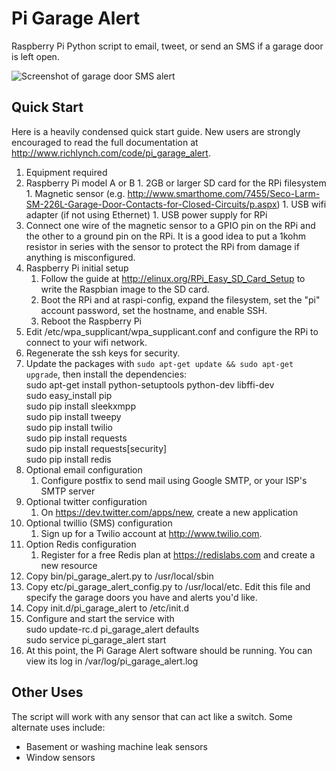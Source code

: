 Pi Garage Alert
===============

Raspberry Pi Python script to email, tweet, or send an SMS if a garage door is left open.

![Screenshot of garage door SMS alert](http://www.richlynch.com/wp-content/uploads/2013/07/garage_door_sms.png)

Quick Start
---------------

Here is a heavily condensed quick start guide. New users are strongly encouraged to read the full documentation at http://www.richlynch.com/code/pi_garage_alert.

1. Equipment required
  1. Raspberry Pi model A or B
	1. 2GB or larger SD card for the RPi filesystem 
	1. Magnetic sensor (e.g. http://www.smarthome.com/7455/Seco-Larm-SM-226L-Garage-Door-Contacts-for-Closed-Circuits/p.aspx)
	1. USB wifi adapter (if not using Ethernet)
	1. USB power supply for RPi
1. Connect one wire of the magnetic sensor to a GPIO pin on the RPi and the other to a ground pin on the RPi. It is a good idea to put a 1kohm resistor in series with the sensor to protect the RPi from damage if anything is misconfigured.
1. Raspberry Pi initial setup
	1. Follow the guide at http://elinux.org/RPi_Easy_SD_Card_Setup to write the Raspbian image to the SD card.
	1. Boot the RPi and at raspi-config, expand the filesystem, set the "pi" account password, set the hostname, and enable SSH.
	1. Reboot the Raspberry Pi
1. Edit /etc/wpa_supplicant/wpa_supplicant.conf and configure the RPi to connect to your wifi network.
1. Regenerate the ssh keys for security.
1. Update the packages with `sudo apt-get update && sudo apt-get upgrade`, then install the dependencies:<br>
sudo apt-get install python-setuptools python-dev libffi-dev<br>
sudo easy_install pip<br>
sudo pip install sleekxmpp<br>
sudo pip install tweepy<br>
sudo pip install twilio<br>
sudo pip install requests<br>
sudo pip install requests[security]<br>
sudo pip install redis<br>
1. Optional email configuration
	1. Configure postfix to send mail using Google SMTP, or your ISP's SMTP server
1. Optional twitter configuration
	1. On https://dev.twitter.com/apps/new, create a new application
1. Optional twillio (SMS) configuration
	1. Sign up for a Twilio account at http://www.twilio.com.
1. Option Redis configuration
	1. Register for a free Redis plan at https://redislabs.com and create a new resource
1. Copy bin/pi_garage_alert.py to /usr/local/sbin
1. Copy etc/pi_garage_alert_config.py to /usr/local/etc. Edit this file and specify the garage doors you have and alerts you'd like.
1. Copy init.d/pi_garage_alert to /etc/init.d
1. Configure and start the service with<br>
sudo update-rc.d pi_garage_alert defaults<br>
sudo service pi_garage_alert start<br>
1. At this point, the Pi Garage Alert software should be running. You can view its log in /var/log/pi_garage_alert.log

Other Uses
---------------

The script will work with any sensor that can act like a switch. Some alternate uses include:

* Basement or washing machine leak sensors
* Window sensors
